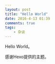 ```yaml
---
layout: post
title: "Hello World"
date: 2016-4-13 01:39
comments: true
tags: 
	- 杂谈 
---
```


Hello World。

感谢Hexo提供的主题。